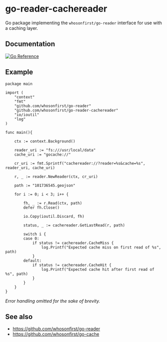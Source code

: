 # go-reader-cachereader

Go package implementing the `whosonfirst/go-reader` interface for use with a caching layer.

## Documentation

[![Go Reference](https://pkg.go.dev/badge/github.com/whosonfirst/go-reader-cachereader.svg)](https://pkg.go.dev/github.com/whosonfirst/go-reader-cachereader)

## Example

```
package main

import (
	"context"
	"fmt"
	"github.com/whosonfirst/go-reader"
	"github.com/whosonfirst/go-reader-cachereader"	
	"io/ioutil"
	"log"
)

func main(){

	ctx := context.Background()

	reader_uri := "fs:///usr/local/data"
	cache_uri := "gocache://"

	cr_uri := fmt.Sprintf("cachereader://?reader=%s&cache=%s", reader_uri, cache_uri)
	
	r, _ := reader.NewReader(ctx, cr_uri)

	path := "101736545.geojson"
	
	for i := 0; i < 3; i++ {

		fh, _ := r.Read(ctx, path)
		defer fh.Close()

		io.Copy(ioutil.Discard, fh)

		status, _ := cachereader.GetLastRead(r, path)

		switch i {
		case 0:
			if status != cachereader.CacheMiss {
				log.Printf("Expected cache miss on first read of %s", path)
			}
		default:
			if status != cachereader.CacheHit {
				log.Printf("Expected cache hit after first read of %s", path)
			}
		}
	}
}
```

_Error handling omitted for the sake of brevity._

## See also

* https://github.com/whosonfirst/go-reader
* https://github.com/whosonfirst/go-cache